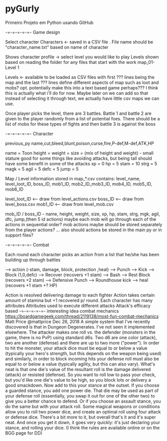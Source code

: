 # pyGurly
Primeiro Projeto em Python usando GitHub

-=-=-=-=-=-
Game design

Select character
Characters <- saved in a CSV file . File name should be "character_name.txt" based on name of character

Shows character profile -> select  level you would like to play
Levels shown based on reading the folder for any files that start with the work map_01-Level 1

Levels  <- available to be loaded as CSV files with first ??? lines being the map and the last ??? lines define different aspects of map such as loot and mobs?
        opt. potentially make this into a text based game perhaps??? I think this is actually what i'll do for now. Maybe later on we can add so that instead of selecting it through text, we actually have little csv maps we can use.
        
Once player picks the level, there are 3 battles. Battle 1 and battle 2 are given to the player randomly from a list of potential foes. There should be a list of mobs for these types of fights and then battle 3 is against the boss

-=-=-=-=-=-
Character

previous_py
name,cut,bleed,blunt,poison,curse,fire,P-def,M-def,ATK,HP

name = Toon
height = 
weight = 
size = (mix of height and weight) - small stature good for some things like avoiding attacks, but being tall should have some benefit in some of the attacks
xp = 0
hp = 5
stam = 10
strg = 5
magk = 5
agil = 5
defc = 5
jump = 5


Map / Level information
stored in map_*.csv
contains: level_name, level_loot_ID, boss_ID, mob1_ID, mob2_ID_mob3_ID, mob4_ID, mob5_ID, mob6_ID

level_loot_ID <-- draw from level_actions.csv
boss_ID <-- draw from level_boss.csv
mob1_ID <-- draw from level_mob.csv

mob_ID / boss_ID - name, height, weight, size, xp, hp, stam, strg, mgk, agil, dfc, jump,(then 5 id actions) maybe each mob will go through each of the actions in sequential order? mob actions maybe should be stored separately from the player actions? ... also should actions be stored in the main py or in support files?

-=-=-=-=-=-
Combat

Each round each character picks an action from a list that he/she has been building up through battles

--> action (-stam, damage, block, protection ,heal)
--> Punch
--> Kick
--> Block (1,0,defc)
--> Recover (recovers +1 stam)
--> Bash
--> Rest Block (recovers +2 stam)
--> Defensive Punch
--> Roundhouse kick
--> heal (recovers +1 stam +? HP)



Action is resolved delivering damage to each fighter
Action takes certain amount of stamina but +1 recovered p/ round.
Each character has many attributes
Attributes used to execute different attacks
Attack's efficacy based
-=-=-=-=-=-
interesting idea combat mechanics
https://boardgamegeek.com/thread/2119138/most-fun-combat-mechanics
Matt Price
@mattprice
Dec 26, 2018
A simple system that I've recently discovered is that in Dungeon Degenerates. I've not seen it implemented elsewhere.
The attacker makes one roll vs. the defender (monsters in the game, there is no PvP) using standard d6s. Two d6 are one color (attack), two are another (defense) and there are up to two more ("power"). In order to hit the monster, your attack dice must be equal to or below a value (typically your hero's strength, but this depends on the weapon being used) and similarly, in order to block incoming hits your defense roll must also be equal to or below a value (typically agility, but this can also vary). What's neat is that one die's value of the resultant roll is the damage delivered (attack) or resisted (defense). So you want to roll low to pass your check, but you'd like one die's value to be high, so you block lots or delivery a good smackdown.
Now add to this your stance at the outset. If you choose a guarded stance, you add one power die. That die may be used as part of your defense roll (essentially, you swap it out for one of the other two) to give you a better chance to defend. Or if you choose an assault stance, you do the same but with your attack roll.
Some magical weapons or conditions allow you to roll two power dice, and create an optimal roll using four attack or defense dice.
There's a bit more to it, but overall that's it and it's super neat. And once you get it down, it goes very quickly: it's just declaring your stance, and rolling your dice.
(I think the rules are available online or on the BGG page for DD)


